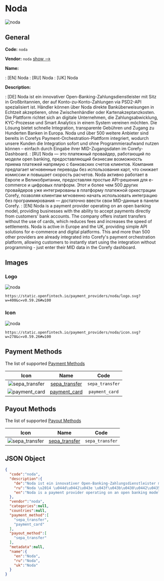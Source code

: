 
# Noda 
![noda](https://static.openfintech.io/payment_providers/noda/logo.svg?w=400&c=v0.59.26#w100)  

## General 
 
**Code:** `noda` 
 
**Vendor:** `noda` [show -->](/vendors/noda/) 
 
**Name:** 
 
:	[EN] Noda 
:	[RU] Noda 
:	[UK] Noda 
 
**Description:** 
 
: [DE] Noda ist ein innovativer Open-Banking-Zahlungsdienstleister mit Sitz in Großbritannien, der auf Konto-zu-Konto-Zahlungen via PSD2-API spezialisiert ist. Händler können über Noda direkte Banküberweisungen in Echtzeit akzeptieren, ohne Zwischenhändler oder Kartenakzeptanzkosten. Die Plattform richtet sich an digitale Unternehmen, die Zahlungsabwicklung, KYC-Prozesse und Smart Analytics in einem System vereinen möchten. Die Lösung bietet schnelle Integration, transparente Gebühren und Zugang zu Hunderten Banken in Europa. Noda und über 500 weitere Anbieter sind bereits in Corefys Payment-Orchestration-Plattform integriert, wodurch unsere Kunden die Integration sofort und ohne Programmieraufwand nutzen können – einfach durch Eingabe ihrer MID-Zugangsdaten im Corefy-Dashboard. 
: [RU] Noda — это платежный провайдер, работающий по модели open banking, предоставляющий бизнесам возможность приема платежей напрямую с банковских счетов клиентов. Компания предлагает мгновенные переводы без использования карт, что снижает комиссии и повышает скорость расчетов. Noda активно работает в Европе и Великобритании, предоставляя простые API-решения для e-commerce и цифровых платформ. Этот и более чем 500 других провайдеров уже интегрированы в платформу платежной оркестрации Corefy, позволяя клиентам мгновенно начать использовать интеграцию без программирования — достаточно ввести свои MID-данные в панели Corefy. 
: [EN] Noda is a payment provider operating on an open banking model, providing businesses with the ability to accept payments directly from customers' bank accounts. The company offers instant transfers without the use of cards, which reduces fees and increases the speed of settlements. Noda is active in Europe and the UK, providing simple API solutions for e-commerce and digital platforms. This and more than 500 other providers are already integrated into Corefy's payment orchestration platform, allowing customers to instantly start using the integration without programming - just enter their MID data in the Corefy dashboard. 
 

## Images 

### Logo 
 
![noda](https://static.openfintech.io/payment_providers/noda/logo.svg?w=400&c=v0.59.26#w100)  

```
https://static.openfintech.io/payment_providers/noda/logo.svg?w=400&c=v0.59.26#w100
```  

### Icon 
 
![noda](https://static.openfintech.io/payment_providers/noda/icon.svg?w=278&c=v0.59.26#w100)  

```
https://static.openfintech.io/payment_providers/noda/icon.svg?w=278&c=v0.59.26#w100
```  

## Payment Methods 
 
The list of supported [Payment Methods](/payment-methods/) 

|Icon|Name|Code| 
|:---:|:---:|:---:| 
|![sepa_transfer](https://static.openfintech.io/payment_methods/sepa_transfer/icon.svg?w=278&c=v0.59.26#w100) |[sepa_transfer](/payment-methods/sepa_transfer/)|`sepa_transfer`| 
|![payment_card](https://static.openfintech.io/payment_methods/payment_card/icon.svg?w=278&c=v0.59.26#w100) |[payment_card](/payment-methods/payment_card/)|`payment_card`| 
 

## Payout Methods 
 
The list of supported [Payout Methods](/payout-methods/) 

|Icon|Name|Code| 
|:---:|:---:|:---:| 
|![sepa_transfer](https://static.openfintech.io/payout_methods/sepa_transfer/icon.svg?w=278&c=v0.59.26#w40) |[sepa_transfer](payout-methodssepa_transfer/)|`sepa_transfer`| 
 

## JSON Object 

```json
{
  "code":"noda",
  "description":{
    "de":"Noda ist ein innovativer Open-Banking-Zahlungsdienstleister mit Sitz in Gro\u00dfbritannien, der auf Konto-zu-Konto-Zahlungen via PSD2-API spezialisiert ist. H\u00e4ndler k\u00f6nnen \u00fcber Noda direkte Bank\u00fcberweisungen in Echtzeit akzeptieren, ohne Zwischenh\u00e4ndler oder Kartenakzeptanzkosten. Die Plattform richtet sich an digitale Unternehmen, die Zahlungsabwicklung, KYC-Prozesse und Smart Analytics in einem System vereinen m\u00f6chten. Die L\u00f6sung bietet schnelle Integration, transparente Geb\u00fchren und Zugang zu Hunderten Banken in Europa. Noda und \u00fcber 500 weitere Anbieter sind bereits in Corefys Payment-Orchestration-Plattform integriert, wodurch unsere Kunden die Integration sofort und ohne Programmieraufwand nutzen k\u00f6nnen \u2013 einfach durch Eingabe ihrer MID-Zugangsdaten im Corefy-Dashboard.",
    "ru":"Noda \u2014 \u044d\u0442\u043e \u043f\u043b\u0430\u0442\u0435\u0436\u043d\u044b\u0439 \u043f\u0440\u043e\u0432\u0430\u0439\u0434\u0435\u0440, \u0440\u0430\u0431\u043e\u0442\u0430\u044e\u0449\u0438\u0439 \u043f\u043e \u043c\u043e\u0434\u0435\u043b\u0438 open banking, \u043f\u0440\u0435\u0434\u043e\u0441\u0442\u0430\u0432\u043b\u044f\u044e\u0449\u0438\u0439 \u0431\u0438\u0437\u043d\u0435\u0441\u0430\u043c \u0432\u043e\u0437\u043c\u043e\u0436\u043d\u043e\u0441\u0442\u044c \u043f\u0440\u0438\u0435\u043c\u0430 \u043f\u043b\u0430\u0442\u0435\u0436\u0435\u0439 \u043d\u0430\u043f\u0440\u044f\u043c\u0443\u044e \u0441 \u0431\u0430\u043d\u043a\u043e\u0432\u0441\u043a\u0438\u0445 \u0441\u0447\u0435\u0442\u043e\u0432 \u043a\u043b\u0438\u0435\u043d\u0442\u043e\u0432. \u041a\u043e\u043c\u043f\u0430\u043d\u0438\u044f \u043f\u0440\u0435\u0434\u043b\u0430\u0433\u0430\u0435\u0442 \u043c\u0433\u043d\u043e\u0432\u0435\u043d\u043d\u044b\u0435 \u043f\u0435\u0440\u0435\u0432\u043e\u0434\u044b \u0431\u0435\u0437 \u0438\u0441\u043f\u043e\u043b\u044c\u0437\u043e\u0432\u0430\u043d\u0438\u044f \u043a\u0430\u0440\u0442, \u0447\u0442\u043e \u0441\u043d\u0438\u0436\u0430\u0435\u0442 \u043a\u043e\u043c\u0438\u0441\u0441\u0438\u0438 \u0438 \u043f\u043e\u0432\u044b\u0448\u0430\u0435\u0442 \u0441\u043a\u043e\u0440\u043e\u0441\u0442\u044c \u0440\u0430\u0441\u0447\u0435\u0442\u043e\u0432. Noda \u0430\u043a\u0442\u0438\u0432\u043d\u043e \u0440\u0430\u0431\u043e\u0442\u0430\u0435\u0442 \u0432 \u0415\u0432\u0440\u043e\u043f\u0435 \u0438 \u0412\u0435\u043b\u0438\u043a\u043e\u0431\u0440\u0438\u0442\u0430\u043d\u0438\u0438, \u043f\u0440\u0435\u0434\u043e\u0441\u0442\u0430\u0432\u043b\u044f\u044f \u043f\u0440\u043e\u0441\u0442\u044b\u0435 API-\u0440\u0435\u0448\u0435\u043d\u0438\u044f \u0434\u043b\u044f e-commerce \u0438 \u0446\u0438\u0444\u0440\u043e\u0432\u044b\u0445 \u043f\u043b\u0430\u0442\u0444\u043e\u0440\u043c. \u042d\u0442\u043e\u0442 \u0438 \u0431\u043e\u043b\u0435\u0435 \u0447\u0435\u043c 500 \u0434\u0440\u0443\u0433\u0438\u0445 \u043f\u0440\u043e\u0432\u0430\u0439\u0434\u0435\u0440\u043e\u0432 \u0443\u0436\u0435 \u0438\u043d\u0442\u0435\u0433\u0440\u0438\u0440\u043e\u0432\u0430\u043d\u044b \u0432 \u043f\u043b\u0430\u0442\u0444\u043e\u0440\u043c\u0443 \u043f\u043b\u0430\u0442\u0435\u0436\u043d\u043e\u0439 \u043e\u0440\u043a\u0435\u0441\u0442\u0440\u0430\u0446\u0438\u0438 Corefy, \u043f\u043e\u0437\u0432\u043e\u043b\u044f\u044f \u043a\u043b\u0438\u0435\u043d\u0442\u0430\u043c \u043c\u0433\u043d\u043e\u0432\u0435\u043d\u043d\u043e \u043d\u0430\u0447\u0430\u0442\u044c \u0438\u0441\u043f\u043e\u043b\u044c\u0437\u043e\u0432\u0430\u0442\u044c \u0438\u043d\u0442\u0435\u0433\u0440\u0430\u0446\u0438\u044e \u0431\u0435\u0437 \u043f\u0440\u043e\u0433\u0440\u0430\u043c\u043c\u0438\u0440\u043e\u0432\u0430\u043d\u0438\u044f \u2014 \u0434\u043e\u0441\u0442\u0430\u0442\u043e\u0447\u043d\u043e \u0432\u0432\u0435\u0441\u0442\u0438 \u0441\u0432\u043e\u0438 MID-\u0434\u0430\u043d\u043d\u044b\u0435 \u0432 \u043f\u0430\u043d\u0435\u043b\u0438 Corefy.",
    "en":"Noda is a payment provider operating on an open banking model, providing businesses with the ability to accept payments directly from customers' bank accounts. The company offers instant transfers without the use of cards, which reduces fees and increases the speed of settlements. Noda is active in Europe and the UK, providing simple API solutions for e-commerce and digital platforms. This and more than 500 other providers are already integrated into Corefy's payment orchestration platform, allowing customers to instantly start using the integration without programming - just enter their MID data in the Corefy dashboard."
  },
  "vendor":"noda",
  "categories":null,
  "countries":null,
  "payment_method":[
    "sepa_transfer",
    "payment_card"
  ],
  "payout_method":[
    "sepa_transfer"
  ],
  "metadata":null,
  "name":{
    "en":"Noda",
    "ru":"Noda",
    "uk":"Noda"
  }
}
```  
